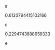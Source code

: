 a
<!--START:foo-->
0.6120794415102166
<!--END:foo-->
c
<!--START:bar-->
0.2294743688659333
<!--END:bar-->
e
